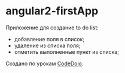 # angular2-firstApp
Приложение для создание  to do list:
* добавление поля в список;
* удаление из списка поля;
* отметить выполненные пункт из списка;

Создано по урокам  [CodeDojo](https://www.youtube.com/watch?v=t3KH5LXHi0s&list=PLqHlAwsJRxANlSuRSgldPWsbNkPqVBeFp "CodeDojo").
